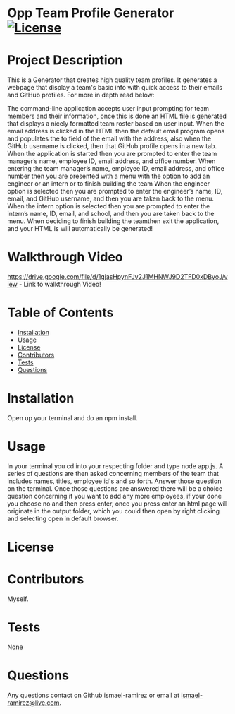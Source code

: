 # **Opp Team Profile Generator**                 [![License](https://img.shields.io/badge/License--blue.svg)](https://opensource.org/licenses/)
  # Project Description
This is a Generator that creates high quality team profiles. It generates a webpage that display a team's basic info
with quick access to their emails and GitHub profiles. For more in depth read below:

The command-line application accepts user input prompting for team members and their information, once this is done
an HTML file is generated that displays a nicely formatted team roster based on user input. When the email address 
is clicked in the HTML then the default email program opens and populates the to field of the email with the 
address, also when the GitHub username is clicked, then that GitHub profile opens in a new tab. When the application
is started then you are prompted to enter the team manager’s name, employee ID, email address, and office number. 
When entering the team manager’s name, employee ID, email address, and office number then you are presented with a 
menu with the option to add an engineer or an intern or to finish building the team When the engineer option is 
selected then you are prompted to enter the engineer’s name, ID, email, and GitHub username, and then you are taken 
back to the menu. When the intern option is selected then you are prompted to enter the intern’s name, ID, email, 
and school, and then you are taken back to the menu. When deciding to finish building the teamthen exit the 
application, and your HTML is will automatically be generated!

  # Walkthrough Video
  https://drive.google.com/file/d/1gjasHpynFJv2J1MHNWJ9D2TFD0xDByoJ/view - Link to walkthrough Video!

   # Table of Contents
  * [Installation](#installation)
  * [Usage](#usage)
  * [License](#license)
  * [Contributors](#contributors)
  * [Tests](#tests)
  * [Questions](#questions)
  
  # Installation
  Open up your terminal and do an npm install.
  # Usage
  In your terminal you cd into your respecting folder and type node app.js. A series of questions are then asked concerning members of the team that includes names, titles, employee id's and so forth. Answer those question on the terminal. Once those questions are answered there will be a choice question concerning if you want to add any more employees, if your done you choose no and then press enter, once you press enter an html page will originate in the output folder, which you could then open by right clicking and selecting open in default browser. 
  # License
  
  # Contributors
  Myself.
  # Tests
  None
  # Questions
  Any questions contact on Github ismael-ramirez or email at ismael-ramirez@live.com.
